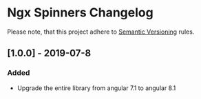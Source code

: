 # Ngx Spinners Changelog
Please note, that this project adhere to [Semantic Versioning](http://semver.org/spec/v2.0.0.html) rules.

## [1.0.0] - 2019-07-8

### Added
- Upgrade the entire library from angular 7.1 to angular 8.1
